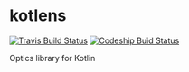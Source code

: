 # kotlens

[![Travis Build Status](https://travis-ci.org/tonyklawrence/kotlens.png?branch=master)](https://travis-ci.org/tonyklawrence/kotlens)
[![Codeship Buid Status](https://app.codeship.com/projects/f36ec230-8bc0-0134-2e56-2e657cf79bda/status?branch=master)](https://app.codeship.com/projects/184642)

Optics library for Kotlin
